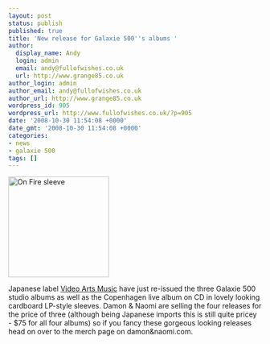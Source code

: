 ```yaml
---
layout: post
status: publish
published: true
title: 'New release for Galaxie 500''s albums '
author:
  display_name: Andy
  login: admin
  email: andy@fullofwishes.co.uk
  url: http://www.grange85.co.uk
author_login: admin
author_email: andy@fullofwishes.co.uk
author_url: http://www.grange85.co.uk
wordpress_id: 905
wordpress_url: http://www.fullofwishes.co.uk/?p=905
date: '2008-10-30 11:54:08 +0000'
date_gmt: '2008-10-30 11:54:08 +0000'
categories:
- news
- galaxie 500
tags: []
---
```

<div class="imagebox-a"><img src="http://media.fullofwishes.co.uk/01-galaxie_500/sleeves/g500_onfire_videoarts.jpg" width="200" height="200" alt="On Fire sleeve"/></div>
<p>Japanese label <a href="http://www.videoartsmusic.com/">Video Arts Music</a> have just re-issued the three Galaxie 500 studio albums as well as the Copenhagen live album on CD in lovely looking cardboard LP-style sleeves. Damon & Naomi are selling the four releases for the price of three (although being Japanese imports this is still quite pricey - $75 for all four albums) so if you fancy these gorgeous looking releases <span class="removed_link" title="http://damonandnaomi.com/merchandise/merch.html">head on over to the merch page on damon&naomi.com</span>.</p>
